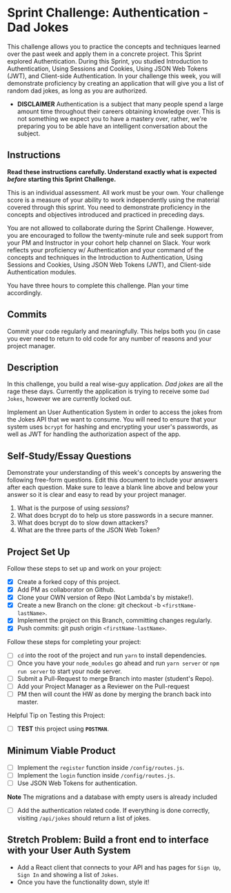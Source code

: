 # Sprint Challenge: Authentication - Dad Jokes

This challenge allows you to practice the concepts and techniques learned over
the past week and apply them in a concrete project. This Sprint explored
Authentication. During this Sprint, you studied Introduction to Authentication,
Using Sessions and Cookies, Using JSON Web Tokens (JWT), and Client-side
Authentication. In your challenge this week, you will demonstrate proficiency by
creating an application that will give you a list of random dad jokes, as long
as you are authorized.

- **DISCLAIMER** Authentication is a subject that many people spend a large
  amount time throughout their careers obtaining knowledge over. This is not
  something we expect you to have a mastery over, rather, we're preparing you to
  be able have an intelligent conversation about the subject.

## Instructions

**Read these instructions carefully. Understand exactly what is expected
_before_ starting this Sprint Challenge.**

This is an individual assessment. All work must be your own. Your challenge
score is a measure of your ability to work independently using the material
covered through this sprint. You need to demonstrate proficiency in the concepts
and objectives introduced and practiced in preceding days.

You are not allowed to collaborate during the Sprint Challenge. However, you are
encouraged to follow the twenty-minute rule and seek support from your PM and
Instructor in your cohort help channel on Slack. Your work reflects your
proficiency w/ Authentication and your command of the concepts and techniques in
the Introduction to Authentication, Using Sessions and Cookies, Using JSON Web
Tokens (JWT), and Client-side Authentication modules.

You have three hours to complete this challenge. Plan your time accordingly.

## Commits

Commit your code regularly and meaningfully. This helps both you (in case you
ever need to return to old code for any number of reasons and your project
manager.

## Description

In this challenge, you build a real wise-guy application. _Dad jokes_ are all
the rage these days. Currently the application is trying to receive some
`Dad Jokes`, however we are currently locked out.

Implement an User Authentication System in order to access the jokes from the
Jokes API that we want to consume. You will need to ensure that your system uses
`bcrypt` for hashing and encrypting your user's passwords, as well as JWT for
handling the authorization aspect of the app.

## Self-Study/Essay Questions

Demonstrate your understanding of this week's concepts by answering the
following free-form questions. Edit this document to include your answers after
each question. Make sure to leave a blank line above and below your answer so it
is clear and easy to read by your project manager.

1. What is the purpose of using _sessions_?
1. What does bcrypt do to help us store passwords in a secure manner.
1. What does bcrypt do to slow down attackers?
1. What are the three parts of the JSON Web Token?

## Project Set Up

Follow these steps to set up and work on your project:

- [x] Create a forked copy of this project.
- [x] Add PM as collaborator on Github.
- [x] Clone your OWN version of Repo (Not Lambda's by mistake!).
- [x] Create a new Branch on the clone: git checkout -b `<firstName-lastName>`.
- [x] Implement the project on this Branch, committing changes regularly.
- [x] Push commits: git push origin `<firstName-lastName>`.

Follow these steps for completing your project:

- [ ] `cd` into the root of the project and run `yarn` to install dependencies.
- [ ] Once you have your `node_modules` go ahead and run `yarn server` or
      `npm run server` to start your node server.
- [ ] Submit a Pull-Request to merge <firstName-lastName> Branch into master
      (student's Repo).
- [ ] Add your Project Manager as a Reviewer on the Pull-request
- [ ] PM then will count the HW as done by merging the branch back into master.

Helpful Tip on Testing this Project:

- [ ] **TEST** this project using **`POSTMAN`**.

## Minimum Viable Product

- [ ] Implement the `register` function inside `/config/routes.js`.
- [ ] Implement the `login` function inside `/config/routes.js`.
- [ ] Use JSON Web Tokens for authentication.

**Note** The migrations and a database with empty users is already included

- [ ] Add the authentication related code. If everything is done correctly,
      visiting `/api/jokes` should return a list of jokes.

## Stretch Problem: Build a front end to interface with your User Auth System

- Add a React client that connects to your API and has pages for `Sign Up`,
  `Sign In` and showing a list of `Jokes`.
- Once you have the functionality down, style it!
